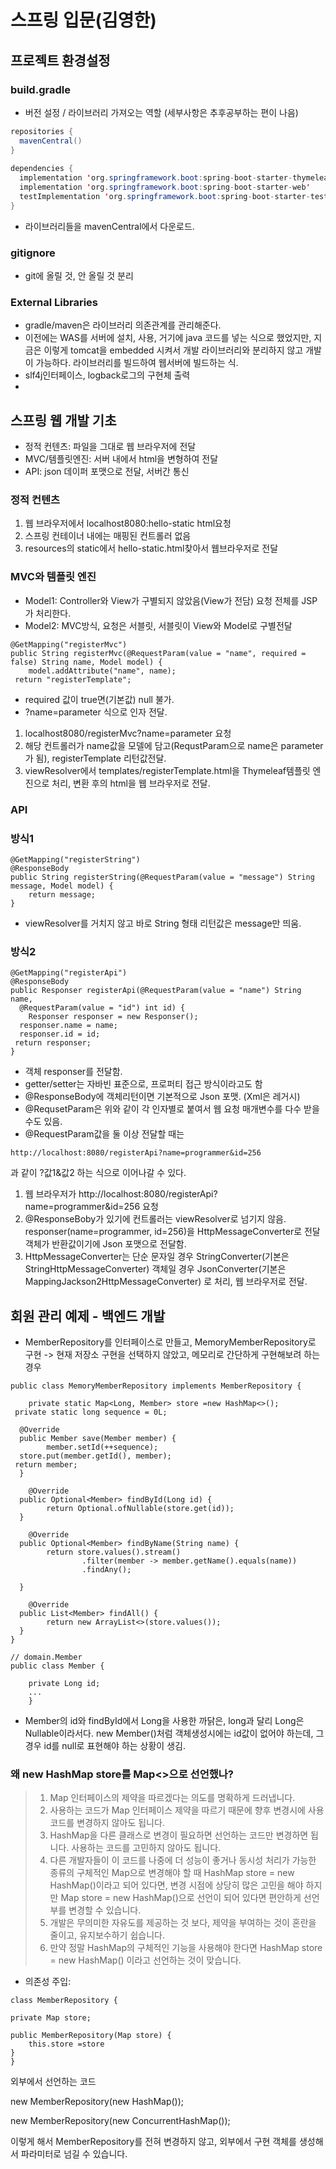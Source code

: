 # 스프링 입문(김영한)
## 프로젝트 환경설정
### build.gradle
- 버전 설정 / 라이브러리 가져오는 역할 (세부사항은 추후공부하는 편이 나음)

```java
repositories {  
  mavenCentral()  
}  
  
dependencies {  
  implementation 'org.springframework.boot:spring-boot-starter-thymeleaf'  
  implementation 'org.springframework.boot:spring-boot-starter-web'  
  testImplementation 'org.springframework.boot:spring-boot-starter-test'  
}
```
- 라이브러리들을 mavenCentral에서 다운로드.



### gitignore
- git에 올릴 것, 안 올릴 것 분리


### External Libraries
- gradle/maven은 라이브러리 의존관계를 관리해준다.
- 이전에는 WAS를 서버에 설치, 사용, 거기에 java 코드를 넣는 식으로 했었지만, 지금은 이렇게 tomcat을 embedded 시켜서 개발 라이브러리와 분리하지 않고 개발이 가능하다. 라이브러리를 빌드하여 웹서버에 빌드하는 식.
- slf4j인터페이스, logback로그의 구현체 출력
- 
## 스프링 웹 개발 기초
- 정적 컨텐츠: 파일을 그대로 웹 브라우저에 전달
- MVC/템플릿엔진: 서버 내에서 html을 변형하여 전달
- API: json 데이퍼 포맷으로 전달, 서버간 통신

### 정적 컨텐츠
1. 웹 브라우저에서 localhost8080:hello-static html요청
2. 스프링 컨테이너 내에는 매핑된 컨트롤러 없음
3. resources의 static에서 hello-static.html찾아서 웹브라우저로 전달

### MVC와 템플릿 엔진
- Model1: Controller와 View가 구별되지 않았음(View가 전담)
요청 전체를 JSP가 처리한다.
- Model2: MVC방식, 요청은 서블릿, 서블릿이 View와 Model로 구별전달

```
@GetMapping("registerMvc")  
public String registerMvc(@RequestParam(value = "name", required = false) String name, Model model) {  
    model.addAttribute("name", name);  
 return "registerTemplate";
 ``` 
 - required 값이 true면(기본값) null 불가.
 - ?name=parameter 식으로 인자 전달.
 1. localhost8080/registerMvc?name=parameter 요청
 2. 해당 컨트롤러가 name값을 모델에 담고(RequstParam으로 name은 parameter가 됨), registerTemplate 리턴값전달.
 3. viewResolver에서 templates/registerTemplate.html을 Thymeleaf템플릿 엔진으로 처리, 변환 후의 html을 웹 브라우저로 전달.

### API
### 방식1
```
@GetMapping("registerString")  
@ResponseBody  
public String registerString(@RequestParam(value = "message") String message, Model model) {  
    return message;  
}
```
- viewResolver를 거치지 않고 바로 String 형태 리턴값은 message만 띄움.

### 방식2
```
@GetMapping("registerApi")  
@ResponseBody  
public Responser registerApi(@RequestParam(value = "name") String name,  
  @RequestParam(value = "id") int id) {  
    Responser responser = new Responser();  
  responser.name = name;  
  responser.id = id;  
 return responser;  
}
```
- 객체 responser를 전달함.
- getter/setter는 자바빈 표준으로, 프로퍼티 접근 방식이라고도 함
- @ResponseBody에 객체리턴이면 기본적으로 Json 포맷. (Xml은 레거시)
- @RequsetParam은 위와 같이 각 인자별로 붙여서 웹 요청 매개변수를 다수 받을수도 있음.
- @RequestParam값을 둘 이상 전달할 때는
```
http://localhost:8080/registerApi?name=programmer&id=256
```
과 같이 ?값1&값2 하는 식으로 이어나갈 수 있다.

1. 웹 브라우저가 http://localhost:8080/registerApi?name=programmer&id=256 요청
2. @ResponseBoby가 있기에 컨트롤러는 viewResolver로 넘기지 않음.
	responser(name=programmer, id=256)을 HttpMessageConverter로 전달
	객체가 반환값이기에 Json 포맷으로 전달함.
3. HttpMessageConverter는
	단순 문자일 경우 StringConverter(기본은 StringHttpMessageConverter)
	객체일 경우 JsonConverter(기본은 MappingJackson2HttpMessageConverter)
	로 처리, 웹 브라우저로 전달.

## 회원 관리 예제 - 백엔드 개발
- MemberRepository를 인터페이스로 만들고, MemoryMemberRepository로 구현 -> 현재 저장소 구현을 선택하지 않았고, 메모리로 간단하게 구현해보려 하는 경우
```
public class MemoryMemberRepository implements MemberRepository {  
  
    private static Map<Long, Member> store =new HashMap<>();  
 private static long sequence = 0L;  
  
  @Override  
  public Member save(Member member) {  
        member.setId(++sequence);  
  store.put(member.getId(), member);  
 return member;  
  }  
  
    @Override  
  public Optional<Member> findById(Long id) {  
        return Optional.ofNullable(store.get(id));  
  }  
  
    @Override  
  public Optional<Member> findByName(String name) {  
        return store.values().stream()  
                .filter(member -> member.getName().equals(name))  
                .findAny();  
  
  }  
  
    @Override  
  public List<Member> findAll() {  
        return new ArrayList<>(store.values());  
  }  
}

// domain.Member
public class Member {  
  
    private Long id;
    ...
    }
```
- Member의 id와 findById에서 Long을 사용한 까닭은, long과 달리 Long은 Nullable이라서다. new Member()처럼 객체생성시에는 id값이 없어야 하는데, 그 경우 id를 null로 표현해야 하는 상황이 생김.

### 왜 new HashMap store를 Map<>으로 선언했나?
> 1. Map 인터페이스의 제약을 따르겠다는 의도를 명확하게 드러냅니다.
> 2. 사용하는 코드가 Map 인터페이스 제약을 따르기 때문에 향후 변경시에 사용코드를 변경하지 않아도 됩니다.
> 3. HashMap을 다른 클래스로 변경이 필요하면 선언하는 코드만 변경하면 됩니다. 사용하는 코드를 고민하지 않아도 됩니다.
> 4. 다른 개발자들이 이 코드를 나중에 더 성능이 좋거나 동시성 처리가 가능한 종류의 구체적인 Map으로 변경해야 할 때 HashMap store = new HashMap()이라고 되어 있다면, 변경 시점에 상당히 많은 고민을 해야 하지만 Map store = new HashMap()으로 선언이 되어 있다면 편안하게 선언부를 변경할 수 있습니다.
> 5. 개발은 무의미한 자유도를 제공하는 것 보다, 제약을 부여하는 것이 혼란을 줄이고, 유지보수하기 쉽습니다.
> 6. 만약 정말 HashMap의 구체적인 기능을 사용해야 한다면 HashMap store = new HashMap() 이라고 선언하는 것이 맞습니다.

- 의존성 주입: 
```
class MemberRepository {

private Map store;

public MemberRepository(Map store) {
	this.store =store
}
}
```
외부에서 선언하는 코드

new MemberRepository(new HashMap());

new MemberRepository(new ConcurrentHashMap());

이렇게 해서 MemberRepository를 전혀 변경하지 않고, 외부에서 구현 객체를 생성해서 파라미터로 넘길 수 있습니다.
<!--stackedit_data:
eyJoaXN0b3J5IjpbLTE2NDk0NzM0MDIsLTIxNzcxNzY3NiwtND
A2NDk1MjQ1LC0xNDU1NTU3MDcsMTcwMjUwOTI2OCw2MzYzODIx
MDIsMTgwNzM4Mzc5Nl19
-->